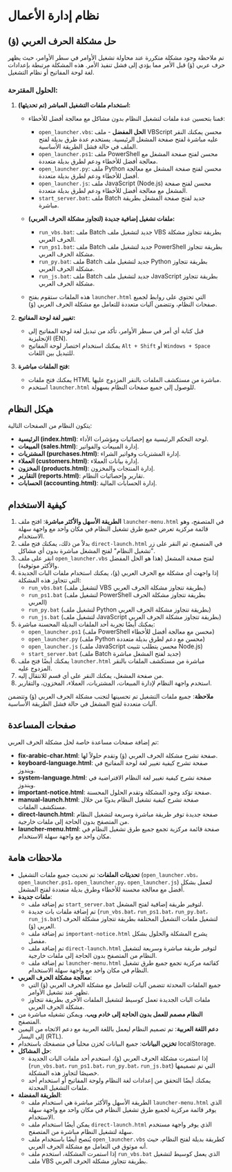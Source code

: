 # نظام إدارة الأعمال

## حل مشكلة الحرف العربي (ؤ)

تم ملاحظة وجود مشكلة متكررة عند محاولة تشغيل الأوامر في سطر الأوامر، حيث يظهر حرف عربي (ؤ) قبل الأمر مما يؤدي إلى فشل تنفيذ الأمر. هذه المشكلة مرتبطة بإعدادات لغة لوحة المفاتيح أو نظام التشغيل.

### الحلول المقترحة:

1. **استخدام ملفات التشغيل المباشر (تم تحديثها):**
   - قمنا بتحسين عدة ملفات لتشغيل النظام بدون مشاكل مع معالجة أفضل للأخطاء:
     - `open_launcher.vbs`: **الحل المفضل** - ملف VBScript محسن يمكنك النقر عليه مباشرة لفتح صفحة المشغل الرئيسية. يستخدم عدة طرق بديلة لفتح الملف في حالة فشل الطريقة الأساسية.
     - `open_launcher.ps1`: ملف PowerShell محسن لفتح صفحة المشغل مع معالجة أفضل للأخطاء ودعم لطرق بديلة متعددة.
     - `open_launcher.py`: ملف Python محسن لفتح صفحة المشغل مع معالجة أفضل للأخطاء ودعم لطرق بديلة متعددة.
     - `open_launcher.js`: ملف JavaScript (Node.js) محسن لفتح صفحة المشغل مع معالجة أفضل للأخطاء ودعم لطرق بديلة متعددة.
     - `start_server.bat`: ملف Batch جديد لفتح صفحة المشغل بطريقة مباشرة.
   
   - **ملفات تشغيل إضافية جديدة (لتجاوز مشكلة الحرف العربي):**
     - `run_vbs.bat`: ملف Batch جديد لتشغيل ملف VBS بطريقة تتجاوز مشكلة الحرف العربي.
     - `run_ps1.bat`: ملف Batch جديد لتشغيل ملف PowerShell بطريقة تتجاوز مشكلة الحرف العربي.
     - `run_py.bat`: ملف Batch جديد لتشغيل ملف Python بطريقة تتجاوز مشكلة الحرف العربي.
     - `run_js.bat`: ملف Batch جديد لتشغيل ملف JavaScript بطريقة تتجاوز مشكلة الحرف العربي.
   
   - هذه الملفات ستقوم بفتح `launcher.html` التي تحتوي على روابط لجميع صفحات النظام، وتتضمن آليات متعددة للتعامل مع مشكلة الحرف العربي (ؤ).

2. **تغيير لغة لوحة المفاتيح:**
   - قبل كتابة أي أمر في سطر الأوامر، تأكد من تبديل لغة لوحة المفاتيح إلى الإنجليزية (EN).
   - يمكنك استخدام اختصار لوحة المفاتيح `Alt + Shift` أو `Windows + Space` للتبديل بين اللغات.

3. **فتح الملفات مباشرة:**
   - يمكنك فتح ملفات HTML مباشرة من مستكشف الملفات بالنقر المزدوج عليها.
   - استخدم `launcher.html` للوصول إلى جميع صفحات النظام بسهولة.

## هيكل النظام

يتكون النظام من الصفحات التالية:

- **الرئيسية (index.html)**: لوحة التحكم الرئيسية مع إحصائيات ومؤشرات الأداء.
- **المبيعات (sales.html)**: إدارة المبيعات والفواتير.
- **المشتريات (purchases.html)**: إدارة المشتريات وفواتير الشراء.
- **العملاء (customers.html)**: إدارة بيانات العملاء.
- **المخزون (products.html)**: إدارة المنتجات والمخزون.
- **التقارير (reports.html)**: تقارير وإحصائيات النظام.
- **الحسابات (accounting.html)**: إدارة الحسابات المالية.

## كيفية الاستخدام

1. **الطريقة الأسهل والأكثر مباشرة**: افتح ملف `launcher-menu.html` في المتصفح، وهو قائمة مركزية تعرض جميع طرق تشغيل النظام في مكان واحد مع واجهة سهلة الاستخدام.
2. بدلاً من ذلك، يمكنك فتح ملف `direct-launch.html` في المتصفح، ثم النقر على زر "تشغيل النظام" لفتح المشغل مباشرة بدون أي مشاكل.
2. انقر على ملف `open_launcher.vbs` لفتح صفحة المشغل (هذا هو الحل المفضل والأكثر موثوقية).
3. إذا واجهت أي مشكلة مع الحرف العربي (ؤ)، يمكنك استخدام ملفات البات الجديدة التي تتجاوز هذه المشكلة:
   - `run_vbs.bat` (لتشغيل ملف VBS بطريقة تتجاوز مشكلة الحرف العربي)
   - `run_ps1.bat` (لتشغيل ملف PowerShell بطريقة تتجاوز مشكلة الحرف العربي)
   - `run_py.bat` (لتشغيل ملف Python بطريقة تتجاوز مشكلة الحرف العربي)
   - `run_js.bat` (لتشغيل ملف JavaScript بطريقة تتجاوز مشكلة الحرف العربي)
4. يمكنك أيضًا تجربة أحد الملفات البديلة المحسنة مباشرة:
   - `open_launcher.ps1` (ملف PowerShell محسن مع معالجة أفضل للأخطاء)
   - `open_launcher.py` (ملف Python محسن مع دعم لطرق بديلة متعددة)
   - `open_launcher.js` (ملف JavaScript محسن يتطلب تثبيت Node.js)
   - `start_server.bat` (ملف Batch جديد لفتح المشغل مباشرة)
5. يمكنك أيضًا فتح ملف `launcher.html` مباشرة من مستكشف الملفات بالنقر المزدوج عليه.
6. من صفحة المشغل، يمكنك النقر على أي قسم للانتقال إليه.
7. استخدم واجهة النظام لإدارة المبيعات، المشتريات، العملاء، المخزون، والتقارير.

**ملاحظة**: جميع ملفات التشغيل تم تحسينها لتجنب مشكلة الحرف العربي (ؤ) وتتضمن آليات متعددة لفتح المشغل في حالة فشل الطريقة الأساسية.

## صفحات المساعدة

تم إضافة صفحات مساعدة خاصة لحل مشكلة الحرف العربي:

- **fix-arabic-char.html**: صفحة تشرح مشكلة الحرف العربي (ؤ) وتقدم حلولاً لها.
- **keyboard-language.html**: صفحة تشرح كيفية تغيير لغة لوحة المفاتيح في ويندوز.
- **system-language.html**: صفحة تشرح كيفية تغيير لغة النظام الافتراضية في ويندوز.
- **important-notice.html**: صفحة تؤكد وجود المشكلة وتقدم الحلول المحسنة.
- **manual-launch.html**: صفحة تشرح كيفية تشغيل النظام يدويًا من خلال مستكشف الملفات.
- **direct-launch.html**: صفحة جديدة توفر طريقة مباشرة وسريعة لتشغيل النظام من المتصفح بدون الحاجة إلى ملفات خارجية.
- **launcher-menu.html**: صفحة قائمة مركزية تجمع جميع طرق تشغيل النظام في مكان واحد مع واجهة سهلة الاستخدام.

## ملاحظات هامة

- **تحديثات الملفات**: تم تحديث جميع ملفات التشغيل (`open_launcher.vbs`، `open_launcher.ps1`، `open_launcher.py`، `open_launcher.js`) لتعمل بشكل أفضل مع معالجة محسنة للأخطاء وطرق بديلة متعددة لفتح المشغل.
- **ملفات جديدة**: 
  - تم إضافة ملف `start_server.bat` لتوفير طريقة إضافية لفتح المشغل.
  - تم إضافة ملفات بات جديدة (`run_vbs.bat`، `run_ps1.bat`، `run_py.bat`، `run_js.bat`) لتشغيل ملفات التشغيل المختلفة بطريقة تتجاوز مشكلة الحرف العربي (ؤ).
  - تم إضافة ملف `important-notice.html` يشرح المشكلة والحلول بشكل مفصل.
  - تم إضافة ملف `direct-launch.html` لتوفير طريقة مباشرة وسريعة لتشغيل النظام من المتصفح بدون الحاجة إلى ملفات خارجية.
  - تم إضافة ملف `launcher-menu.html` كقائمة مركزية تجمع جميع طرق تشغيل النظام في مكان واحد مع واجهة سهلة الاستخدام.
- **معالجة مشكلة الحرف العربي**: 
  - جميع الملفات المحدثة تتضمن آليات للتعامل مع مشكلة الحرف العربي (ؤ) التي تظهر عند تشغيل الأوامر.
  - ملفات البات الجديدة تعمل كوسيط لتشغيل الملفات الأخرى بطريقة تتجاوز مشكلة الحرف العربي.
- **النظام مصمم للعمل بدون الحاجة إلى خادم ويب**، ويمكن تشغيله مباشرة من المتصفح.
- **دعم اللغة العربية**: تم تصميم النظام ليعمل باللغة العربية مع دعم الاتجاه من اليمين إلى اليسار (RTL).
- **تخزين البيانات**: جميع البيانات تُخزن محلياً في متصفحك باستخدام localStorage.
- **حل المشاكل**: 
  - إذا استمرت مشكلة الحرف العربي (ؤ)، استخدم أحد ملفات البات الجديدة (`run_vbs.bat`، `run_ps1.bat`، `run_py.bat`، `run_js.bat`) التي تم تصميمها خصيصًا لتجاوز هذه المشكلة.
  - يمكنك أيضًا التحقق من إعدادات لغة النظام ولوحة المفاتيح أو استخدام أحد ملفات التشغيل المحدثة.
- **الطريقة المفضلة**: 
  - الطريقة الأسهل والأكثر مباشرة هي استخدام ملف `launcher-menu.html` الذي يوفر قائمة مركزية لجميع طرق تشغيل النظام في مكان واحد مع واجهة سهلة الاستخدام.
  - يمكن أيضًا استخدام ملف `direct-launch.html` الذي يوفر واجهة مستخدم سهلة لتشغيل النظام مباشرة من المتصفح.
  - يُنصح أيضًا باستخدام ملف `open_launcher.vbs` كطريقة بديلة لفتح النظام، حيث أنه موثوق في التعامل مع مشكلة الحرف العربي.
  - إذا استمرت المشكلة، استخدم ملف `run_vbs.bat` الذي يعمل كوسيط لتشغيل ملف VBS بطريقة تتجاوز مشكلة الحرف العربي.